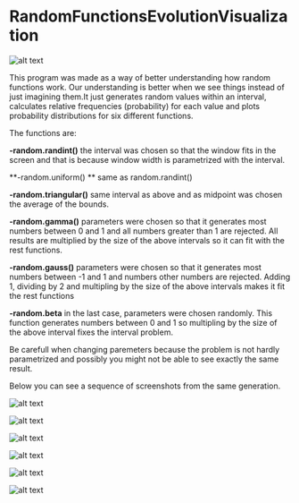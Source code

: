 # RandomFunctionsEvolutionVisualization

![alt text](https://github.com/k1s4g4/RandomFunctionsEvolutionVisualization/blob/master/screenshot/4.png)

This program was made as a way of better understanding how random functions work. Our understanding is better when we see things instead of just imagining them.It just generates random values within an interval, calculates relative frequencies (probability) for each value and plots probability distributions for six different functions. 

The functions are:

**-random.randint()**
the interval was chosen so that the window fits in the screen and that is because window width is parametrized with the interval.

**-random.uniform() **
same as random.randint()

**-random.triangular()**
same interval as above and as midpoint was chosen the average of the bounds.

**-random.gamma()**
parameters were chosen so that it generates most numbers between 0 and 1 and all numbers greater than 1 are rejected. All results are multiplied by the size of the above intervals so it can fit with the rest functions.

**-random.gauss()**
parameters were chosen so that it generates most numbers between -1 and 1 and numbers other numbers are rejected. Adding 1, dividing by 2 and multipling by the size of the above intervals makes it fit the rest functions

**-random.beta**
in the last case, parameters were chosen randomly. This function generates numbers between 0 and 1 so multipling by the size of the above interval fixes the interval problem.

Be carefull when changing paremeters because the problem is not hardly parametrized and possibly you might not be able to see exactly the same result.


Below you can see a sequence of screenshots from the same generation.

![alt text](https://github.com/k1s4g4/RandomFunctionsEvolutionVisualization/blob/master/screenshot/1.png)

![alt text](https://github.com/k1s4g4/RandomFunctionsEvolutionVisualization/blob/master/screenshot/2.png)

![alt text](https://github.com/k1s4g4/RandomFunctionsEvolutionVisualization/blob/master/screenshot/3.png)

![alt text](https://github.com/k1s4g4/RandomFunctionsEvolutionVisualization/blob/master/screenshot/4.png)

![alt text](https://github.com/k1s4g4/RandomFunctionsEvolutionVisualization/blob/master/screenshot/5.png)

![alt text](https://github.com/k1s4g4/RandomFunctionsEvolutionVisualization/blob/master/screenshot/6.png)

